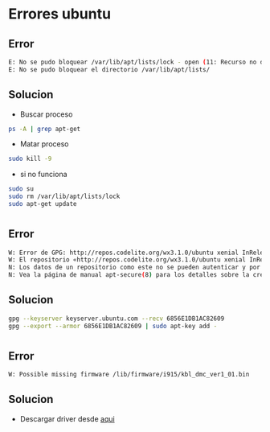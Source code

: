 Errores ubuntu
==============


Error
-----

```bash
E: No se pudo bloquear /var/lib/apt/lists/lock - open (11: Recurso no disponible temporalmente)
E: No se pudo bloquear el directorio /var/lib/apt/lists/
```

Solucion
--------

- Buscar proceso

```bash
ps -A | grep apt-get
```
- Matar proceso

```bash
sudo kill -9 
```

- si no funciona

```bash
sudo su
sudo rm /var/lib/apt/lists/lock
sudo apt-get update
```

#

Error
-----

```bash
W: Error de GPG: http://repos.codelite.org/wx3.1.0/ubuntu xenial InRelease: Las firmas siguientes no se pudieron verificar porque su clave pública no está disponible: NO_PUBKEY 6856E1DB1AC82609
W: El repositorio «http://repos.codelite.org/wx3.1.0/ubuntu xenial InRelease» no está firmado.
N: Los datos de un repositorio como este no se pueden autenticar y por tanto su uso es potencialmente peligroso.
N: Vea la página de manual apt-secure(8) para los detalles sobre la creación de repositorios y la configuración de usuarios.
```

Solucion
--------

```bash
gpg --keyserver keyserver.ubuntu.com --recv 6856E1DB1AC82609
gpg --export --armor 6856E1DB1AC82609 | sudo apt-key add -
```

#

Error
-----

```bash
W: Possible missing firmware /lib/firmware/i915/kbl_dmc_ver1_01.bin
```

Solucion
--------

- Descargar driver desde [aqui](https://01.org/linuxgraphics/downloads/firmware)
